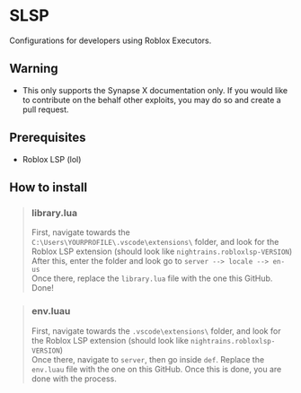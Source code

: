 # SLSP
 Configurations for developers using Roblox Executors.

## Warning
- This only supports the Synapse X documentation only. If you would like to contribute on the behalf other exploits, you may do so and create a pull request.

## Prerequisites
- Roblox LSP (lol)

## How to install
> ### library.lua
> First, navigate towards the `C:\Users\YOURPROFILE\.vscode\extensions\` folder, and look for the Roblox LSP extension (should look like `nightrains.robloxlsp-VERSION`)\
> After this, enter the folder and look go to `server --> locale --> en-us`\
> Once there, replace the `library.lua` file with the one this GitHub. Done!

> ### env.luau
> First, navigate towards the `.vscode\extensions\` folder, and look for the Roblox LSP extension (should look like `nightrains.robloxlsp-VERSION`)\
> Once there, navigate to `server`, then go inside `def`.
> Replace the `env.luau` file with the one on this GitHub. Once this is done, you are done with the process.
